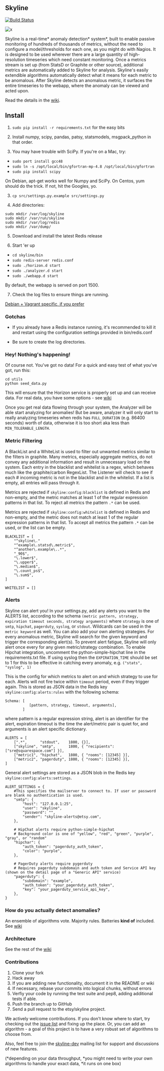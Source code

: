 ## Skyline

[![Build Status](https://travis-ci.org/etsy/skyline.svg)](https://travis-ci.org/etsy/skyline)

![x](https://raw.github.com/etsy/skyline/master/screenshot.png)

Skyline is a real-time* anomaly detection* system*, built to enable passive
monitoring of hundreds of thousands of metrics, without the need to configure a
model/thresholds for each one, as you might do with Nagios. It is designed to be
used wherever there are a large quantity of high-resolution timeseries which
need constant monitoring. Once a metrics stream is set up (from StatsD or
Graphite or other source), additional metrics are automatically added to Skyline
for analysis. Skyline's easily extendible algorithms automatically detect what
it means for each metric to be anomalous. After Skyline detects an anomalous
metric, it surfaces the entire timeseries to the webapp, where the anomaly can be
viewed and acted upon.

Read the details in the [wiki](https://github.com/etsy/skyline/wiki).

## Install

1. `sudo pip install -r requirements.txt` for the easy bits

2. Install numpy, scipy, pandas, patsy, statsmodels, msgpack_python in that
order.

2. You may have trouble with SciPy. If you're on a Mac, try:

* `sudo port install gcc48`
* `sudo ln -s /opt/local/bin/gfortran-mp-4.8 /opt/local/bin/gfortran`
* `sudo pip install scipy`

On Debian, apt-get works well for Numpy and SciPy. On Centos, yum should do the
trick. If not, hit the Googles, yo.

3. `cp src/settings.py.example src/settings.py`

4. Add directories:

```
sudo mkdir /var/log/skyline
sudo mkdir /var/run/skyline
sudo mkdir /var/log/redis
sudo mkdir /var/dump/
```

5. Download and install the latest Redis release

6. Start 'er up

* `cd skyline/bin`
* `sudo redis-server redis.conf`
* `sudo ./horizon.d start`
* `sudo ./analyzer.d start`
* `sudo ./webapp.d start`

By default, the webapp is served on port 1500.

7. Check the log files to ensure things are running.

[Debian + Vagrant specific, if you prefer](https://github.com/etsy/skyline/wiki/Debian-and-Vagrant-Installation-Tips)

### Gotchas

* If you already have a Redis instance running, it's recommended to kill it and
restart using the configuration settings provided in bin/redis.conf

* Be sure to create the log directories.

### Hey! Nothing's happening!
Of course not. You've got no data! For a quick and easy test of what you've
got, run this:
```
cd utils
python seed_data.py
```
This will ensure that the Horizon
service is properly set up and can receive data. For real data, you have some
options - see [wiki](https://github.com/etsy/skyline/wiki/Getting-Data-Into-Skyline)

Once you get real data flowing through your system, the Analyzer will be able start analyzing for anomalies!  But be
aware, analyzer it will only start to really analyzing timeseries when redis has `FULL_DURATION` (e.g. 86400 seconds)
worth of data, otherwise it is too short aka less than `MIN_TOLERABLE_LENGTH`.

### Metric Filtering

A BlackList and a WhiteList is used to filter out unwanted metrics similar to the filters in graphite. Many metrics,
especially aggregate metrics, do not convey any additional information and result in unnecessary load on the
system. Each entry in the blacklist and whitelist is a regex, which behaves much like the graphite/carbon RegexList. The
Listener will check to see if each # incoming metric is not in the blacklist and in the whitelist. If a list is empty,
all entries will pass through it.

Metrics are rejected if `skyline:config:blacklist` is defined in Redis and non-empty, and the metric matches at least 1
of the regular expression patterns in that list. To reject all metrics the pattern `.*` can be used.

Metrics are rejected if `skyline:config:whitelist` is defined in Redis and non-empty, and the metric does not match at
least 1 of the regular expression patterns in that list. To accept all metrics the pattern `.*` can be used, or the list
can be empty.

    BLACKLIST = [
        "^skyline\."
        "^example\.statsd\.metric$",
        "^another\.example\..*",
        "_90$",
        "\.lower$",
        "\.upper$",
        "\.median$",
        "\.count_ps$",
        "\.sum$",
    ]

    WHITELIST = []


### Alerts

Skyline can alert you! In your settings.py, add any alerts you want to the ALERTS list, according to the schema `(metric
pattern, strategy, expiration timeout seconds, strategy arguments)` where `strategy` is one of `smtp`, `hipchat`,
`pagerduty`, `syslog`, or `stdout`.  Wildcards can be used in the `metric keyword` as well. You can also add your own
alerting strategies.  For every anomalous metric, Skyline will search for the given keyword and trigger the
corresponding alert(s). To prevent alert fatigue, Skyline will only alert once every <expiration seconds> for any given
metric/strategy combination. To enable Hipchat integration, uncomment the python-simple-hipchat line in the
requirements.txt file.  If using syslog then the `EXPIRATION_TIME` should be set to 1 for this to be effective in
catching every anomaly, e.g.  `("stats", "syslog", 1)`

This is the config for which metrics to alert on and which strategy to use for each.  Alerts will not fire twice within
`timeout` period, even if they trigger again.  This is stored as JSON data in the Redis key
`skyline:config:alerts:rules` with the following schema:

    Schema: [
               [pattern, strategy, timeout, arguments],
            ]

where pattern is a regular expression string, alert is an identifier for the alert, expiration timeout is the time the
alert/metric pair is quiet for, and arguments is an alert specific dictionary.

    ALERTS = [
        [".*",      "stdout",    1800, {}],
        ["skyline", "smtp",      1800, { "recipients": ["sre@squarespace.com"] }],
        ["metric1", "hipchat",   1800, { "rooms": [12345] }],
        ["metric2", "pagerduty", 1800, { "rooms": [12345] }],
    ]


General alert settings are stored as a JSON blob in the Redis key `skyline:config:alerts:settings`.

    ALERT_SETTINGS = {
        #This specifies the mailserver to connect to. If user or password are blank no authentication is used.
        "smtp": {
            "host": "127.0.0.1:25",
            "user": "skyline",
            "password": "",
            "sender": "skyline-alerts@etsy.com",
        },

        # HipChat alerts require python-simple-hipchat
        # Background color is one of "yellow", "red", "green", "purple", "gray", or "random"
        "hipchar": {
            "auth_token": "pagerduty_auth_token",
            "color": "purple",
        },

        # PagerDuty alerts require pygerduty
        # Requires pagerduty subdomain and auth token and Service API key (shown on the detail page of a "Generic API" service)
        "pagerduty": {
            "subdomain": "example",
            "auth_token": "your_pagerduty_auth_token",
            "key": "your_pagerduty_service_api_key",
        },
    }


### How do you actually detect anomalies?
An ensemble of algorithms vote. Majority rules. Batteries __kind of__ included.
See [wiki](https://github.com/etsy/skyline/wiki/Analyzer)

### Architecture
See the rest of the
[wiki](https://github.com/etsy/skyline/wiki)

### Contributions
1. Clone your fork
2. Hack away
3. If you are adding new functionality, document it in the README or wiki
4. If necessary, rebase your commits into logical chunks, without errors
5. Verfiy your code by running the test suite and pep8, adding additional tests if able.
6. Push the branch up to GitHub
7. Send a pull request to the etsy/skyline project.

We actively welcome contributions. If you don't know where to start, try
checking out the [issue list](https://github.com/etsy/skyline/issues) and
fixing up the place. Or, you can add an algorithm - a goal of this project
is to have a very robust set of algorithms to choose from.

Also, feel free to join the
[skyline-dev](https://groups.google.com/forum/#!forum/skyline-dev) mailing list
for support and discussions of new features.

(*depending on your data throughput, *you might need to write your own
algorithms to handle your exact data, *it runs on one box)

